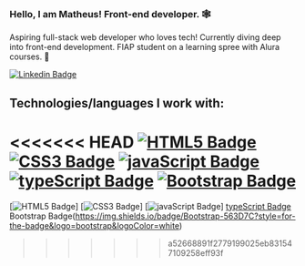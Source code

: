 ### Hello, I am Matheus! Front-end developer. 🕸️

Aspiring full-stack web developer who loves tech! Currently diving deep into front-end development. FIAP student on a learning spree with Alura courses. 📖

[![Linkedin Badge](https://img.shields.io/badge/-Linkedin!-blue?style=flat-square&logo=Linkedin&logoColor=white&link=https://www.linkedin.com/in/levelupwithbroadus/)](https://www.linkedin.com/in/matheus-ramos1337/)

## Technologies/languages I work with:

<<<<<<< HEAD
[![HTML5 Badge](https://img.shields.io/badge/HTML5-E34F26?style=for-the-badge&logo=html5&logoColor=white)]()
[![CSS3 Badge](https://img.shields.io/badge/CSS3-1572B6?style=for-the-badge&logo=css3&logoColor=white)]()
[![javaScript Badge](https://img.shields.io/badge/JavaScript-323330?style=for-the-badge&logo=javascript&logoColor=F7DF1E)]()
[![typeScript Badge](https://img.shields.io/badge/TypeScript-007ACC?style=for-the-badge&logo=typescript&logoColor=white)]()
[![Bootstrap Badge](https://img.shields.io/badge/Bootstrap-563D7C?style=for-the-badge&logo=bootstrap&logoColor=white)]()
=======
[![HTML5 Badge](https://img.shields.io/badge/HTML5-E34F26?style=for-the-badge&logo=html5&logoColor=white)]
[![CSS3 Badge](https://img.shields.io/badge/CSS3-1572B6?style=for-the-badge&logo=css3&logoColor=white)]
[![javaScript Badge](https://img.shields.io/badge/JavaScript-323330?style=for-the-badge&logo=javascript&logoColor=F7DF1E)]
[typeScript Badge](https://img.shields.io/badge/TypeScript-007ACC?style=for-the-badge&logo=typescript&logoColor=white)
Bootstrap Badge(https://img.shields.io/badge/Bootstrap-563D7C?style=for-the-badge&logo=bootstrap&logoColor=white)
>>>>>>> a52668891f2779199025eb831547109258eff93f
